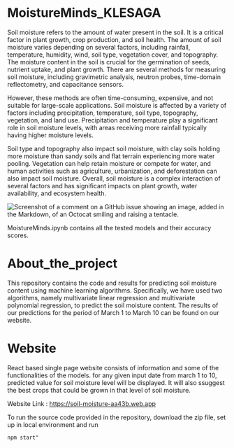 # MoistureMinds_KLESAGA

Soil moisture refers to the amount of water present in the soil. It is a critical factor in plant growth, crop production, and soil health. The amount of soil moisture varies depending on several factors, including rainfall, temperature, humidity, wind, soil type, vegetation cover, and topography. The moisture content in the soil is crucial for the germination of seeds, nutrient uptake, and plant growth. There are several methods for measuring soil moisture, including gravimetric analysis, neutron probes, time-domain reflectometry, and capacitance sensors. 

However, these methods are often time-consuming, expensive, and not suitable for large-scale applications.
Soil moisture is affected by a variety of factors including precipitation, temperature, soil type, topography, vegetation, and land use. Precipitation and temperature play a significant role in soil moisture levels, with areas receiving more rainfall typically having higher moisture levels. 

Soil type and topography also impact soil moisture, with clay soils holding more moisture than sandy soils and flat terrain experiencing more water pooling. Vegetation can help retain moisture or compete for water, and human activities such as agriculture, urbanization, and deforestation can also impact soil moisture. Overall, soil moisture is a complex interaction of several factors and has significant impacts on plant growth, water availability, and ecosystem health.


![Screenshot of a comment on a GitHub issue showing an image, added in the Markdown, of an Octocat smiling and raising a tentacle.](https://eos.com/wp-content/uploads/2019/12/soil-moisture-stages.jpg)

MoistureMinds.ipynb contains all the tested models and their accuracy scores.

# About_the_project
This repository contains the code and results for predicting soil moisture content using machine learning algorithms. Specifically, we have used two algorithms, namely multivariate linear regression and multivariate polynomial regression, to predict the soil moisture content. The results of our predictions for the period of March 1 to March 10 can be found on our website.

# Website
React based single page website consists of information and some of the functionalities of the models. for any given input date from march 1 to 10, predicted value for soil moisture level will be displayed. It will also ssuggest the best crops that could be grown in that level of soil moisture.

Website Link : https://soil-moisture-aa43b.web.app



To run the source code provided in the repository, download the zip file, set up in local environment and run

`npm start"`


